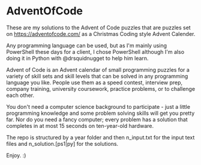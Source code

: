 # AdventOfCode
These are my solutions to the Advent of Code puzzles that are puzzles set on https://adventofcode.com/ as a Christmas Coding style Advent Calender.

Any programming language can be used, but as I'm mainly using PowerShell these days for a client, I chose PowerShell although I'm also doing it in Python with @drsquidnugget to help him learn.

Advent of Code is an Advent calendar of small programming puzzles for a variety of skill sets and skill levels that can be solved in any programming language you like. People use them as a speed contest, interview prep, company training, university coursework, practice problems, or to challenge each other.

You don't need a computer science background to participate - just a little programming knowledge and some problem solving skills will get you pretty far. Nor do you need a fancy computer; every problem has a solution that completes in at most 15 seconds on ten-year-old hardware.

The repo is structured by a year folder and then n_input.txt for the input text files and n_solution.[ps1|py] for the solutions.

Enjoy. :)
